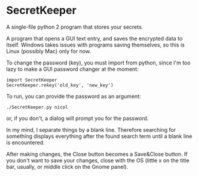 # SecretKeeper
A single-file python 2 program that stores your secrets.

A program that opens a GUI text entry, and saves the encrypted data to itself. Windows takes issues with programs saving themselves, so this is Linux (possibly Mac) only for now.

To change the password (key), you must import from python, since I'm too lazy to make a GUI password changer at the moment:

    import SecretKeeper
    SecretKeeper.rekey('old_key', 'new_key')

To run, you can provide the password as an argument:

    ./SecretKeeper.py nicol

or, if you don't, a dialog will prompt you for the password.

In my mind, I separate things by a blank line. Therefore searching for something displays everything after the found search term until a blank line is encountered.

After making changes, the Close button becomes a Save&Close button. If you don't want to save your changes, close with the OS (little x on the title bar, usually, or middle click on the Gnome panel).

